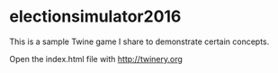 # electionsimulator2016
This is a sample Twine game I share to demonstrate certain concepts.

Open the index.html file with http://twinery.org
